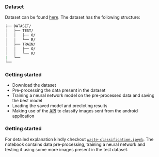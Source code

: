 ### Dataset
Dataset can be found [here](https://www.kaggle.com/techsash/waste-classification-data "Dataset reference"). The dataset has the following structure:
```bash
├── DATASET/
│   ├── TEST/
│   │   ├── O/
│   │   └── R/
│   ├── TRAIN/
│   │   ├── O/
│   │   └── R/
|   └──
└── 
```

### Getting started
* Download the dataset
* Pre-processing the data present in the dataset
* Training a neural network model on the pre-processed data and saving the best model
* Loading the saved model and predicting results
* Making use of the [API](api.py) to classify images sent from the android application

### Getting started
For detailed explanation kindly checkout [```waste-classification.ipynb```](waste-classification.ipynb "iPython notebook"). The notebook contains data pre-processing, training a neural network and testing it using some more images present in the test dataset.